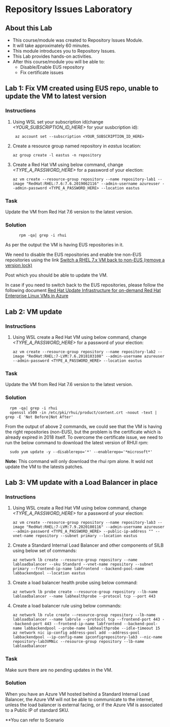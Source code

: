 # Repository Issues Laboratory

## About this Lab
- This course/module was created to Repository Issues Module.
- It will take approximately 60 minutes.
- This module introduces you to Repository Issues.
- This Lab provides hands-on activities.
- After this course/module you will be able to:
  - Disable/Enable EUS repository
  - Fix certificate issues

## Lab 1:  Fix VM created using EUS repo, unable to update the VM to latest version

### Instructions

1.  Using WSL set your subscription id(change _<YOUR_SUBSCRIPTION_ID_HERE>_ for your susbcription id):

         az account set --subscription <YOUR_SUBSCRIPTION_ID_HERE>

2.  Create a resource group named repository in _eastus_ location:

        az group create -l eastus -n repository

3.  Create a Red Hat VM using below command, change _<TYPE_A_PASSWORD_HERE>_ for a password of your election:

        az vm create --resource-group repository --name repository-lab1 --image "RedHat:RHEL:7.6:7.6.2019062116" --admin-username azureuser --admin-password <TYPE_A_PASSWORD_HERE> --location eastus

### Task

Update the VM from Red Hat 7.6 version to the latest version. 

### Solution

          rpm -qa| grep -i rhui

As per the output the VM is having EUS repositories in it.

We need to disable the EUS repositories and enable tne non-EUS repositories using the link [Switch a RHEL 7.x VM back to non-EUS (remove a version lock)](https://learn.microsoft.com/en-us/azure/virtual-machines/workloads/redhat/redhat-rhui#switch-a-rhel-7x-vm-back-to-non-eus-remove-a-version-lock)

Post which you should be able to update the VM.

In case if you need to switch back to the EUS repositories, please follow the following document [Red Hat Update Infrastructure for on-demand Red Hat Enterprise Linux VMs in Azure](https://learn.microsoft.com/en-us/azure/virtual-machines/workloads/redhat/redhat-rhui#switch-a-rhel-vm-7x-to-eus-version-lock-to-a-specific-minor-version)

## Lab 2: VM update

### Instructions

1.  Using WSL create a Red Hat VM using below command, change _<TYPE_A_PASSWORD_HERE>_ for a password of your election:

        az vm create --resource-group repository --name repository-lab2 --image "RedHat:RHEL:7-LVM:7.6.2018103108" --admin-username azureuser --admin-password <TYPE_A_PASSWORD_HERE> --location eastus

### Task

Update the VM from Red Hat 7.6 version to the latest version. 

### Solution 

      rpm -qa| grep -i rhui
      openssl x509 -in /etc/pki/rhui/product/content.crt -noout -text | grep -E 'Not Before|Not After'

From the output of above 2 commands, we could see that the VM is having the right repositories (non-EUS), but the problem is the certificate which is already expired in 2018 itself.  To overcome the certificate issue, we need to run the below command to download the latest version of RHUI rpm: 

      sudo yum update -y --disablerepo='*' --enablerepo='*microsoft*'

**Note:** This command will only download the rhui rpm alone.   It wold not update the VM to the latests patches. 

## Lab 3: VM update with a Load Balancer in place

### Instructions

1.  Using WSL create a Red Hat VM using below command, change _<TYPE_A_PASSWORD_HERE>_ for a password of your election:

        az vm create --resource-group repository --name repository-lab3 --image "RedHat:RHEL:7-LVM:7.9.2020100116" --admin-username azureuser --admin-password <TYPE_A_PASSWORD_HERE> --public-ip-address "" --vnet-name repository --subnet primary --location eastus

3.  Create a Standard Internal Load Balancer and other components of SILB using below set of commands:

        az network lb create --resource-group repository --name labloadbalancer --sku Standard --vnet-name repository --subnet primary --frontend-ip-name labfrontend --backend-pool-name labbackendpool --location eastus
        

5.  Create a load balancer health probe using below command:

        az network lb probe create --resource-group repository --lb-name labloadbalancer --name labhealthprobe --protocol tcp --port 443

7.  Create a load balancer rule using below commands:

        az network lb rule create --resource-group repository --lb-name labloadbalancer --name labrule --protocol tcp --frontend-port 443 --backend-port 443 --frontend-ip-name labfrontend --backend-pool-name labbackendpool --probe-name labhealthprobe --idle-timeout 15    
        az network nic ip-config address-pool add --address-pool labbackendpool --ip-config-name ipconfigrepository-lab3 --nic-name repository-lab3VMNic --resource-group repository --lb-name labloadbalancer

### Task

Make sure there are no pending updates in the VM. 

### Solution

When you have an Azure VM hosted behind a Standard Internal Load Balancer, the Azure VM will not be able to communicate to the internet, unless the load balancer is external facing, or if the Azure VM is associated to a Public IP of standard SKU. 

**You can refer to Scenario 


